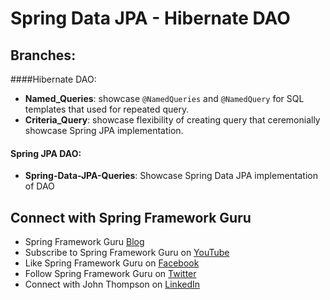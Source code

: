 # Spring Data JPA - Hibernate DAO

## Branches:
####Hibernate DAO:
  * **Named_Queries**: showcase `@NamedQueries` and `@NamedQuery` for SQL templates that used for repeated query.
  * **Criteria_Query**: showcase flexibility of creating query that ceremonially showcase Spring JPA implementation.

#### Spring JPA DAO:
  * **Spring-Data-JPA-Queries**: Showcase Spring Data JPA implementation of DAO

## Connect with Spring Framework Guru
* Spring Framework Guru [Blog](https://springframework.guru/)
* Subscribe to Spring Framework Guru on [YouTube](https://www.youtube.com/channel/UCrXb8NaMPQCQkT8yMP_hSkw)
* Like Spring Framework Guru on [Facebook](https://www.facebook.com/springframeworkguru/)
* Follow Spring Framework Guru on [Twitter](https://twitter.com/spring_guru)
* Connect with John Thompson on [LinkedIn](http://www.linkedin.com/in/springguru)
